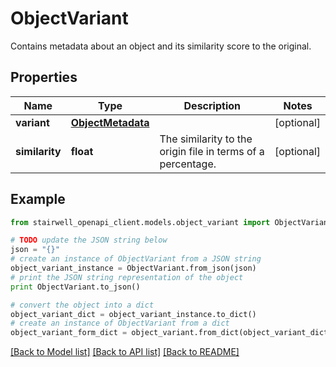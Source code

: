 # ObjectVariant

Contains metadata about an object and its similarity score to the original.

## Properties
Name | Type | Description | Notes
------------ | ------------- | ------------- | -------------
**variant** | [**ObjectMetadata**](ObjectMetadata.md) |  | [optional] 
**similarity** | **float** | The similarity to the origin file in terms of a percentage. | [optional] 

## Example

```python
from stairwell_openapi_client.models.object_variant import ObjectVariant

# TODO update the JSON string below
json = "{}"
# create an instance of ObjectVariant from a JSON string
object_variant_instance = ObjectVariant.from_json(json)
# print the JSON string representation of the object
print ObjectVariant.to_json()

# convert the object into a dict
object_variant_dict = object_variant_instance.to_dict()
# create an instance of ObjectVariant from a dict
object_variant_form_dict = object_variant.from_dict(object_variant_dict)
```
[[Back to Model list]](../README.md#documentation-for-models) [[Back to API list]](../README.md#documentation-for-api-endpoints) [[Back to README]](../README.md)


